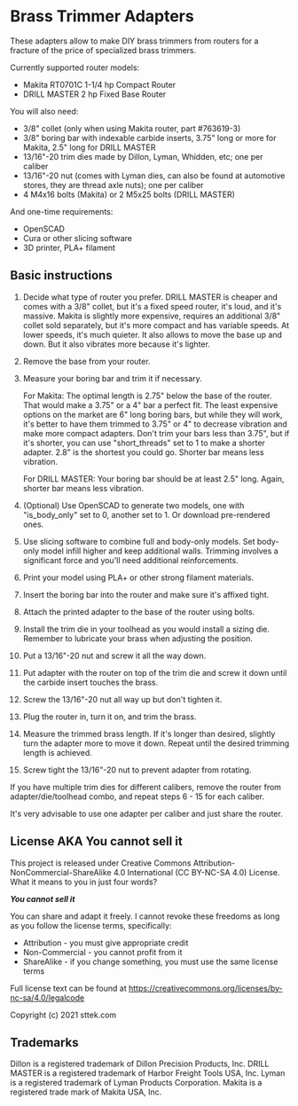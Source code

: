 ﻿# Brass Trimmer Adapters

These adapters allow to make DIY brass trimmers from routers for a fracture of the price of specialized brass trimmers.

Currently supported router models:

* Makita RT0701C 1-1/4 hp Compact Router
* DRILL MASTER 2 hp Fixed Base Router

You will also need:

* 3/8" collet (only when using Makita router, part #763619-3)
* 3/8" boring bar with indexable carbide inserts, 3.75" long or more for Makita, 2.5" long for DRILL MASTER
* 13/16"-20 trim dies made by Dillon, Lyman, Whidden, etc; one per caliber
* 13/16"-20 nut (comes with Lyman dies, can also be found at automotive stores, they are thread axle nuts); one per caliber
* 4 M4x16 bolts (Makita) or 2 M5x25 bolts (DRILL MASTER)

And one-time requirements:

* OpenSCAD
* Cura or other slicing software
* 3D printer, PLA+ filament

## Basic instructions

1. Decide what type of router you prefer. DRILL MASTER is cheaper and comes with a 3/8" collet, but it's a fixed speed router, it's loud, and it's massive. Makita is slightly more expensive, requires an additional 3/8" collet sold separately, but it's more compact and has variable speeds. At lower speeds, it's much quieter. It also allows to move the base up and down. But it also vibrates more because it's lighter.

2. Remove the base from your router. 

3. Measure your boring bar and trim it if necessary.
 
   For Makita: The optimal length is 2.75" below the base of the router. That would make a 3.75" or a 4" bar a perfect fit. The least expensive options on the market are 6" long boring bars, but while they will work, it's better to have them trimmed to 3.75" or 4" to decrease vibration and make more compact adapters. Don't trim your bars less than 3.75", but if it's shorter, you can use "short_threads" set to 1 to make a shorter adapter. 2.8" is the shortest you could go. Shorter bar means less vibration.

   For DRILL MASTER: Your boring bar should be at least 2.5" long. Again, shorter bar means less vibration.

4. (Optional) Use OpenSCAD to generate two models, one with "is_body_only" set to 0, another set to 1. Or download pre-rendered ones. 

5. Use slicing software to combine full and body-only models. Set body-only model infill higher and keep additional walls. Trimming involves a significant force and you'll need additional reinforcements.

6. Print your model using PLA+ or other strong filament materials.

7. Insert the boring bar into the router and make sure it's affixed tight.

8. Attach the printed adapter to the base of the router using bolts.

9. Install the trim die in your toolhead as you would install a sizing die. Remember to lubricate your brass when adjusting the position.

10. Put a 13/16"-20 nut and screw it all the way down.

11. Put adapter with the router on top of the trim die and screw it down until the carbide insert touches the brass.

12. Screw the 13/16"-20 nut all way up but don't tighten it.

13. Plug the router in, turn it on, and trim the brass.

14. Measure the trimmed brass length. If it's longer than desired, slightly turn the adapter more to move it down. Repeat until the desired trimming length is achieved.

15. Screw tight the 13/16"-20 nut to prevent adapter from rotating.


If you have multiple trim dies for different calibers, remove the router from adapter/die/toolhead combo, and repeat steps 6 - 15 for each caliber.

It's very advisable to use one adapter per caliber and just share the router.

## License AKA **You cannot sell it**

This project is released under Creative Commons Attribution-NonCommercial-ShareAlike 4.0 International (CC BY-NC-SA 4.0) License. What it means to you in just four words?

***You cannot sell it***

You can share and adapt it freely. I cannot revoke these freedoms as long as you follow the license terms, specifically:

* Attribution - you must give appropriate credit
* Non-Commercial - you cannot profit from it
* ShareAlike - if you change something, you must use the same license terms

Full license text can be found at https://creativecommons.org/licenses/by-nc-sa/4.0/legalcode

Copyright (c) 2021 sttek.com

## Trademarks

Dillon is a registered trademark of Dillon Precision Products, Inc.
DRILL MASTER is a registered trademark of Harbor Freight Tools USA, Inc.
Lyman is a registered trademark of Lyman Products Corporation.
Makita is a registered trade mark of Makita USA, Inc.
